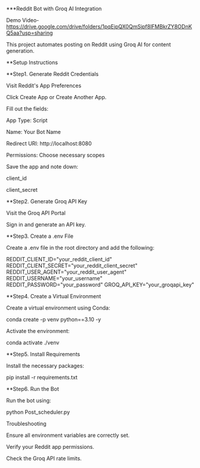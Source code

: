 ***Reddit Bot with Groq AI Integration


Demo Video-https://drive.google.com/drive/folders/1pqEjpQX0QmSjpf8lFMBkrZY8ODnKQ5aa?usp=sharing

This project automates posting on Reddit using Groq AI for content generation.

**Setup Instructions

**Step1. Generate Reddit Credentials

Visit Reddit's App Preferences

Click Create App or Create Another App.

Fill out the fields:

App Type: Script

Name: Your Bot Name

Redirect URI: http://localhost:8080

Permissions: Choose necessary scopes

Save the app and note down:

client_id

client_secret

**Step2. Generate Groq API Key

Visit the Groq API Portal

Sign in and generate an API key.

**Step3. Create a .env File

Create a .env file in the root directory and add the following:

REDDIT_CLIENT_ID="your_reddit_client_id"
REDDIT_CLIENT_SECRET="your_reddit_client_secret"
REDDIT_USER_AGENT="your_reddit_user_agent"
REDDIT_USERNAME="your_username"
REDDIT_PASSWORD="your_password"
GROQ_API_KEY="your_groqapi_key"

**Step4. Create a Virtual Environment

Create a virtual environment using Conda:

conda create -p venv python==3.10 -y

Activate the environment:

conda activate ./venv

**Step5. Install Requirements

Install the necessary packages:

pip install -r requirements.txt

**Step6. Run the Bot

Run the bot using:

python Post_scheduler.py

Troubleshooting

Ensure all environment variables are correctly set.

Verify your Reddit app permissions.

Check the Groq API rate limits.

